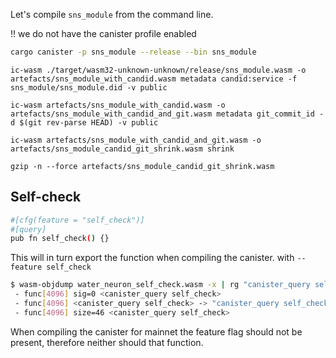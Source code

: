 
Let's compile `sns_module` from the command line.

!! we do not have the canister profile enabled
```bash
cargo canister -p sns_module --release --bin sns_module
```

```
ic-wasm ./target/wasm32-unknown-unknown/release/sns_module.wasm -o artefacts/sns_module_with_candid.wasm metadata candid:service -f sns_module/sns_module.did -v public
```

```
ic-wasm artefacts/sns_module_with_candid.wasm -o artefacts/sns_module_with_candid_and_git.wasm metadata git_commit_id -d $(git rev-parse HEAD) -v public
```

```
ic-wasm artefacts/sns_module_with_candid_and_git.wasm -o artefacts/sns_module_candid_git_shrink.wasm shrink
```

```
gzip -n --force artefacts/sns_module_candid_git_shrink.wasm
```

## Self-check

```bash
#[cfg(feature = "self_check")]
#[query]
pub fn self_check() {}
```
This will in turn export the function when compiling the canister. with `--feature self_check`

```bash
$ wasm-objdump water_neuron_self_check.wasm -x | rg "canister_query self_check"
 - func[4096] sig=0 <canister_query self_check>
 - func[4096] <canister_query self_check> -> "canister_query self_check"
 - func[4096] size=46 <canister_query self_check>
 ```

When compiling the canister for mainnet the feature flag should not be present, therefore neither should that function.
